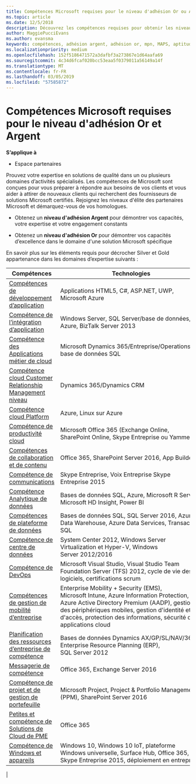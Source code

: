 ```yaml
---
title: Compétences Microsoft requises pour le niveau d'adhésion Or ou Argent | Espace partenaires
ms.topic: article
ms.date: 12/5/2018
description: Découvrez les compétences requises pour obtenir les niveaux d'adhésion Or ou Argent.
author: MaggiePucciEvans
ms.author: evansma
keywords: compétences, adhésion argent, adhésion or, mpn, MAPS, aptitude, Microsoft Partner Network, adhésion au réseau
ms.localizationpriority: medium
ms.openlocfilehash: 152f5186471572a3dafbf3a273867e1d64aafa69
ms.sourcegitcommit: 4c34d6fcaf020bcc53eaa5f0379011a56149a14f
ms.translationtype: MT
ms.contentlocale: fr-FR
ms.lasthandoff: 03/05/2019
ms.locfileid: "57585872"
---
```

# <a name="microsoft-competency-requirements-for-gold-and-silver-membership"></a>Compétences Microsoft requises pour le niveau d'adhésion Or et Argent

**S’applique à**

- Espace partenaires

Prouvez votre expertise en solutions de qualité dans un ou plusieurs domaines d’activités spécialisés. Les compétences de Microsoft sont conçues pour vous préparer à répondre aux besoins de vos clients et vous aider à attirer de nouveaux clients qui recherchent des fournisseurs de solutions Microsoft certifiés. Rejoignez les niveaux d'élite des partenaires Microsoft et démarquez-vous de vos homologues.

- Obtenez un **niveau d'adhésion Argent** pour démontrer vos capacités, votre expertise et votre engagement constants

- Obtenez un **niveau d'adhésion Or** pour démontrer vos capacités d’excellence dans le domaine d'une solution Microsoft spécifique

En savoir plus sur les éléments requis pour décrocher Silver et Gold appartenance dans les domaines d’expertise suivants :

<!-- Removed the ISV competency row as per Sarah Hodge on 12/5/18 

[ISV competency](https://partner.microsoft.com/en-us/membership/isv-competency)| Azure, SQL Server 2016,  Dynamics 365, Office 365, Windows Server 2019, System Center 2016|

-->

| Compétences  | Technologies |
|   ------------------   |   -------   |
| [Compétences de développement d’application](https://partner.microsoft.com/membership/application-development-competency) | Applications HTML5, C#, ASP.NET, UWP, Microsoft Azure |
| [Compétence de l’intégration d’application](https://partner.microsoft.com/membership/application-integration-competency) | Windows Server, SQL Server/base de données, C#, Azure, BizTalk Server 2013|
| [Compétence des Applications métier de cloud](https://partner.microsoft.com/membership/cloud-business-applications-competency)| Microsoft Dynamics 365/Entreprise/Operations/AX, base de données SQL |
| [Compétence cloud Customer Relationship Management niveau](https://partner.microsoft.com/membership/cloud-customer-relationship-management-competency)| Dynamics 365/Dynamics CRM |
| [Compétence cloud Platform](https://partner.microsoft.com/membership/cloud-platform-competency)| Azure, Linux sur Azure |
| [Compétence de productivité cloud](https://partner.microsoft.com/membership/cloud-productivity-competency)| Microsoft Office 365 (Exchange Online, SharePoint Online, Skype Entreprise ou Yammer)|
| [Compétences de collaboration et de contenu](https://partner.microsoft.com/membership/collaboration-and-content-competency)| Office 365, SharePoint Server 2016, App Builder |
| [Compétence de communications](https://partner.microsoft.com/membership/communications-competency)| Skype Entreprise, Voix Entreprise Skype Entreprise 2015 |
| [Compétence Analytique de données](https://partner.microsoft.com/membership/data-analytics-competency)| Bases de données SQL, Azure, Microsoft R Server, Microsoft HD Insight, Power BI |
| [Compétences de plateforme de données](https://partner.microsoft.com/membership/data-platform-competency)| Bases de données SQL, SQL Server 2016, Azure Data Warehouse, Azure Data Services, Transact-SQL |
| [Compétence de centre de données](https://partner.microsoft.com/membership/datacenter-competency)| System Center 2012, Windows Server Virtualization et Hyper-V, Windows Server 2012/2016 |
| [Compétence de DevOps](https://partner.microsoft.com/membership/devops-competency)| Microsoft Visual Studio, Visual Studio Team Foundation Server (TFS) 2012, cycle de vie des logiciels, certifications scrum |
| [Compétences de gestion de mobilité d’entreprise](https://partner.microsoft.com/membership/enterprise-mobility-management-competency)| Enterprise Mobility + Security (EMS), Microsoft Intune, Azure Information Protection, Azure Active Directory Premium (AADP), gestion des périphériques mobiles, gestion d'identité et d'accès, protection des informations, sécurité des applications cloud |
| [Planification des ressources d’entreprise de compétence](https://partner.microsoft.com/membership/enterprise-resource-planning-competency)| Bases de données Dynamics AX/GP/SL/NAV/365, Enterprise Resource Planning (ERP), SQL Server 2012  |
| [Messagerie de compétence](https://partner.microsoft.com/membership/messaging-competency)| Office 365, Exchange Server 2016 |
| [Compétence de projet et de gestion de portefeuille](https://partner.microsoft.com/membership/project-portfolio-management-competency)| Microsoft Project, Project & Portfolio Management (PPM), SharePoint Server 2016|
| [Petites et compétence de Solutions de Cloud de PME](https://partner.microsoft.com/membership/small-midmarket-cloud-solutions-competency)| Office 365 |
| [Compétence de Windows et appareils](https://partner.microsoft.com/membership/windows-and-devices-competency)| Windows 10, Windows 10 IoT, plateforme Windows universelle, Surface Hub, Office 365, Skype Entreprise 2015, déploiement en entreprise |
|